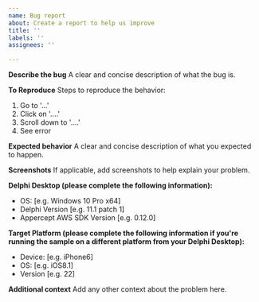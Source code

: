 ```yaml
---
name: Bug report
about: Create a report to help us improve
title: ''
labels: ''
assignees: ''

---
```


**Describe the bug**
A clear and concise description of what the bug is.

**To Reproduce**
Steps to reproduce the behavior:
1. Go to '...'
2. Click on '....'
3. Scroll down to '....'
4. See error

**Expected behavior**
A clear and concise description of what you expected to happen.

**Screenshots**
If applicable, add screenshots to help explain your problem.

**Delphi Desktop (please complete the following information):**
 - OS: [e.g. Windows 10 Pro x64]
 - Delphi Version [e.g. 11.1 patch 1]
 - Appercept AWS SDK Version [e.g. 0.12.0]

**Target Platform (please complete the following information if you're running the sample on a different platform from your Delphi Desktop):**
 - Device: [e.g. iPhone6]
 - OS: [e.g. iOS8.1]
 - Version [e.g. 22]

**Additional context**
Add any other context about the problem here.
